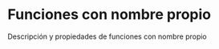 Funciones con nombre propio
===========================

Descripción y propiedades de funciones con nombre propio
